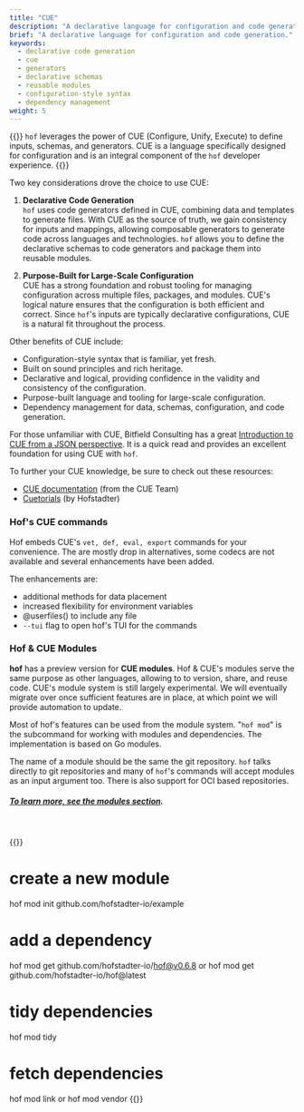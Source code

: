 ```yaml
---
title: "CUE"
description: "A declarative language for configuration and code generation."
brief: "A declarative language for configuration and code generation."
keywords:
  - declarative code generation 
  - cue 
  - generators
  - declarative schemas 
  - reusable modules
  - configuration-style syntax
  - dependency management
weight: 5
---
```


{{<lead>}}
`hof` leverages the power of CUE (Configure, Unify, Execute) to define inputs, schemas, and generators.
CUE is a language specifically designed for configuration and is an integral component of the `hof` developer experience.
{{</lead>}}

Two key considerations drove the choice to use CUE:

1. __Declarative Code Generation__<br>
   `hof` uses code generators defined in CUE, combining data and templates to generate files.
   With CUE as the source of truth, we gain consistency for inputs and mappings, allowing
    composable generators to generate code across languages and technologies.
    `hof` allows you to define the declarative schemas to code generators and package them into reusable modules.

2. __Purpose-Built for Large-Scale Configuration__<br>
   CUE has a strong foundation and robust tooling for managing configuration across multiple files, packages, and modules.
   CUE's logical nature ensures that the configuration is both efficient and correct.
    Since `hof`'s inputs are typically declarative configurations, CUE is a natural fit throughout the process.

Other benefits of CUE include:

- Configuration-style syntax that is familiar, yet fresh.
- Built on sound principles and rich heritage.
- Declarative and logical, providing confidence in the validity and consistency of the configuration.
- Purpose-built language and tooling for large-scale configuration.
- Dependency management for data, schemas, configuration, and code generation.

For those unfamiliar with CUE, Bitfield Consulting has a great
[Introduction to CUE from a JSON perspective](https://bitfieldconsulting.com/golang/cuelang-exciting).
It is a quick read and provides an excellent foundation for using CUE with `hof`.

To further your CUE knowledge, be sure to check out these resources:

- [CUE documentation](https://cuelang.org) (from the CUE Team)
- [Cuetorials](https://cuetorials.com) (by Hofstadter)


### Hof's CUE commands

Hof embeds CUE's `vet, def, eval, export` commands for your convenience.
The are mostly drop in alternatives, some codecs are not available and
several enhancements have been added.

The enhancements are:

- additional methods for data placement
- increased flexibility for environment variables 
- @userfiles() to include any file
- `--tui` flag to open hof's TUI for the commands


### Hof & CUE Modules

__hof__ has a preview version for __CUE modules__.
Hof & CUE's modules serve the same purpose as other languages,
allowing to to version, share, and reuse code.
CUE's module system is still largely experimental.
We will eventually migrate over once sufficient features
are in place, at which point we will provide automation to update.

Most of hof's features can be used from the module system.
"`hof mod`" is the subcommand for working with modules and dependencies.
The implementation is based on Go modules.

The name of a module should be the same the git repository.
`hof` talks directly to git repositories and many of
`hof`'s commands will accept modules as an input argument too.
There is also support for OCI based repositories.

##### [To learn more, see the modules section](/modules/).

<br>

{{<codeInner>}}
# create a new module
hof mod init github.com/hofstadter-io/example

# add a dependency
hof mod get github.com/hofstadter-io/hof@v0.6.8
  or
hof mod get github.com/hofstadter-io/hof@latest

# tidy dependencies
hof mod tidy

# fetch dependencies
hof mod link
  or
hof mod vendor
{{</codeInner>}}
